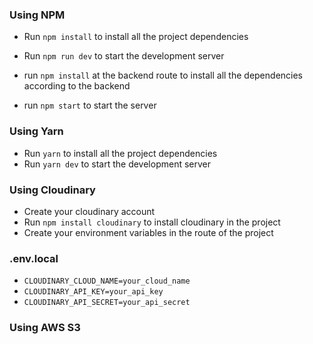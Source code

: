 ### Using NPM

- Run `npm install` to install all the project dependencies
- Run `npm run dev` to start the development server

- run `npm install` at the backend route to install all the dependencies according to the backend
- run `npm start` to start the server

### Using Yarn

- Run `yarn` to install all the project dependencies
- Run `yarn dev` to start the development server

### Using Cloudinary

- Create your cloudinary account
- Run `npm install cloudinary` to install cloudinary in the project
- Create your environment variables in the route of the project

### .env.local

- `CLOUDINARY_CLOUD_NAME=your_cloud_name`
- `CLOUDINARY_API_KEY=your_api_key`
- `CLOUDINARY_API_SECRET=your_api_secret`

### Using AWS S3
